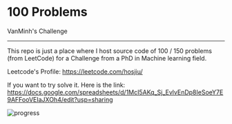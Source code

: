 # 100 Problems
VanMinh's Challenge
___

This repo is just a place where I host source code of 100 / 150 problems (from LeetCode) for a Challenge from a PhD in Machine learning field.

Leetcode's Profile: https://leetcode.com/hosjiu/

If you want to try solve it. Here is the link: https://docs.google.com/spreadsheets/d/1McI5AKq_Sj_EvlvEnDp8IeSoeY7E9AFFooVEIaJXOh4/edit?usp=sharing

![progress](https://i.imgur.com/UocrFY0.png)
